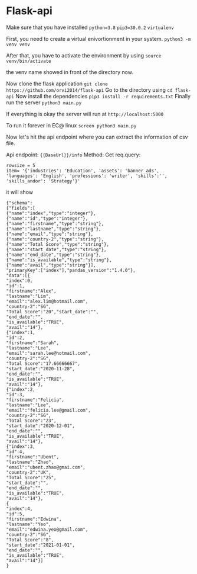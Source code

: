 # Flask-api

Make sure that you have installed 
`python=3.8`
`pip3=30.0.2`
`virtualenv`

First, you need to create a virtual enivortionment in your system.
`python3 -m venv venv`

After that, you have to activate the environment by using
`source venv/bin/activate`

the venv name showed in front of the directory now.

Now clone the flask application `git clone https://github.com/orvi2014/flask-api`
Go to the directory using `cd flask-api`
Now install the dependencies `pip3 install -r requirements.txt`
Finally run the server `python3 main.py`

If everything is okay the server will run at `http://localhost:5000`

To run it forever in EC@ linux `screen python3 main.py`

Now  let's hit the api endpoint where you can extract the information of csv file.

Api endpoint: `{{BaseUrl}}/info`
Method: Get
req.query: 
```
rowsize = 5
item= '{'industries': 'Education', 'assets': 'banner ads', 'languages': 'English', 'professions': 'writer', 'skills':'', 'skills_andor': 'Strategy'}'
```

it will show 

```
{"schema":
{"fields":[
{"name":"index","type":"integer"},
{"name":"id","type":"integer"},
{"name":"firstname","type":"string"},
{"name":"lastname","type":"string"},
{"name":"email","type":"string"},
{"name":"country-2","type":"string"},
{"name":"Total Score","type":"string"},
{"name":"start_date","type":"string"},
{"name":"end_date","type":"string"},
{"name":"is_available","type":"string"},
{"name":"avail","type":"string"}],
"primaryKey":["index"],"pandas_version":"1.4.0"},
"data":[{
"index":0,
"id":1,
"firstname":"Alex",
"lastname":"Lim",
"email":"alex.lim@hotmail.com",
"country-2":"SG",
"Total Score":"20","start_date":"",
"end_date":"",
"is_available":"TRUE",
"avail":"14"},
{"index":1,
"id":2,
"firstname":"Sarah",
"lastname":"Lee",
"email":"sarah.lee@hotmail.com",
"country-2":"SG",
"Total Score":"17.66666667",
"start_date":"2020-11-28",
"end_date":"",
"is_available":"TRUE",
"avail":"14"},
{"index":2,
"id":3,
"firstname":"Felicia",
"lastname":"Lee",
"email":"felicia.lee@gmail.com",
"country-2":"SG",
"Total Score":"23",
"start_date":"2020-12-01",
"end_date":"",
"is_available":"TRUE",
"avail":"14"},
{"index":3,
"id":4,
"firstname":"Ubent",
"lastname":"Zhao",
"email":"ubent.zhao@gmai.com",
"country-2":"UK",
"Total Score":"25",
"start_date":"",
"end_date":"",
"is_available":"TRUE",
"avail":"14"},
{
"index":4,
"id":5,
"firstname":"Edwina",
"lastname":"Yeo",
"email":"edwina.yeo@gmail.com",
"country-2":"SG",
"Total Score":"8",
"start_date":"2021-01-01",
"end_date":"",
"is_available":"TRUE",
"avail":"14"}]
}
```
